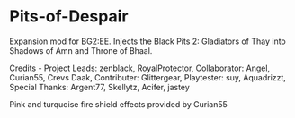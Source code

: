 # Pits-of-Despair
Expansion mod for BG2:EE. Injects the Black Pits 2: Gladiators of Thay into Shadows of Amn and Throne of Bhaal.

Credits - 
Project Leads: zenblack, RoyalProtector,
Collaborator: Angel, Curian55, Crevs Daak,
Contributer: Glittergear,
Playtester: suy, Aquadrizzt,
Special Thanks:	Argent77, Skellytz, Acifer, jastey

Pink and turquoise fire shield effects provided by Curian55